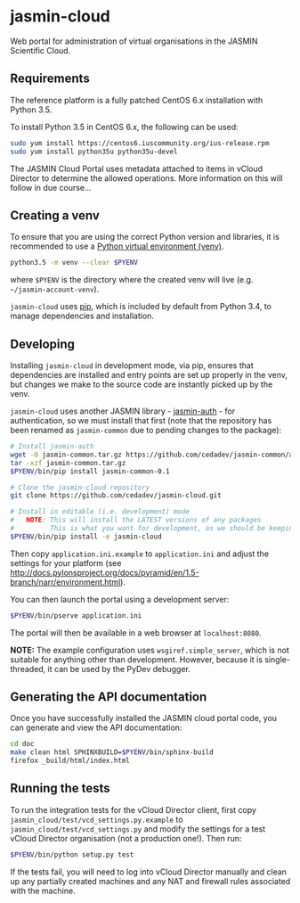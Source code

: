# jasmin-cloud

Web portal for administration of virtual organisations in the JASMIN Scientific Cloud.


## Requirements

The reference platform is a fully patched CentOS 6.x installation with Python 3.5.

To install Python 3.5 in CentOS 6.x, the following can be used:

```sh
sudo yum install https://centos6.iuscommunity.org/ius-release.rpm
sudo yum install python35u python35u-devel
```

The JASMIN Cloud Portal uses metadata attached to items in vCloud Director to determine
the allowed operations. More information on this will follow in due course...


## Creating a venv

To ensure that you are using the correct Python version and libraries, it is recommended to
use a [Python virtual environment (venv)](https://docs.python.org/3/library/venv.html).

```sh
python3.5 -m venv --clear $PYENV
```

where `$PYENV` is the directory where the created venv will live (e.g. `~/jasmin-account-venv`).

`jasmin-cloud` uses [pip](https://pypi.python.org/pypi/pip), which is included
by default from Python 3.4, to manage dependencies and installation.


## Developing

Installing `jasmin-cloud` in development mode, via pip, ensures that dependencies are installed
and entry points are set up properly in the venv, but changes we make to the source code are
instantly picked up by the venv.

`jasmin-cloud` uses another JASMIN library - [jasmin-auth](https://github.com/cedadev/jasmin-common) -
for authentication, so we must install that first (note that the repository has been renamed as
`jasmin-common` due to pending changes to the package):

```sh
# Install jasmin-auth
wget -O jasmin-common.tar.gz https://github.com/cedadev/jasmin-common/archive/v0.1.tar.gz
tar -xzf jasmin-common.tar.gz
$PYENV/bin/pip install jasmin-common-0.1
```


```sh
# Clone the jasmin-cloud repository
git clone https://github.com/cedadev/jasmin-cloud.git

# Install in editable (i.e. development) mode
#   NOTE: This will install the LATEST versions of any packages
#         This is what you want for development, as we should be keeping up to date!
$PYENV/bin/pip install -e jasmin-cloud
```

Then copy `application.ini.example` to `application.ini` and adjust the settings
for your platform (see
http://docs.pylonsproject.org/docs/pyramid/en/1.5-branch/narr/environment.html).

You can then launch the portal using a development server:

```sh
$PYENV/bin/pserve application.ini
```

The portal will then be available in a web browser at `localhost:8080`.

**NOTE:** The example configuration uses `wsgiref.simple_server`, which is not suitable for
anything other than development. However, because it is single-threaded, it can be used by the PyDev
debugger.


## Generating the API documentation

Once you have successfully installed the JASMIN cloud portal code, you can generate
and view the API documentation:

```sh
cd doc
make clean html SPHINXBUILD=$PYENV/bin/sphinx-build
firefox _build/html/index.html
```


## Running the tests

To run the integration tests for the vCloud Director client, first copy
`jasmin_cloud/test/vcd_settings.py.example` to `jasmin_cloud/test/vcd_settings.py`
and modify the settings for a test vCloud Director organisation (not a production
one!). Then run:

```sh
$PYENV/bin/python setup.py test
```

If the tests fail, you will need to log into vCloud Director manually and clean
up any partially created machines and any NAT and firewall rules associated with
the machine.
